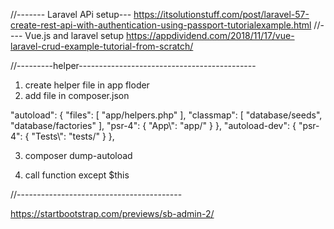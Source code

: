
//------- Laravel APi  setup---
https://itsolutionstuff.com/post/laravel-57-create-rest-api-with-authentication-using-passport-tutorialexample.html
//---- Vue.js and laravel setup 
https://appdividend.com/2018/11/17/vue-laravel-crud-example-tutorial-from-scratch/

//---------helper--------------------------------------------

 1) create helper file in app floder 
 2) add file in composer.json

  "autoload": {
  "files": [
        "app/helpers.php"
    ],
    "classmap": [
        "database/seeds",
        "database/factories"
    ],
    "psr-4": {
        "App\\": "app/"
    }
},
"autoload-dev": {
    "psr-4": {
        "Tests\\": "tests/"
    }
},

3) composer dump-autoload

4) call function except $this

//-----------------------------------------


https://startbootstrap.com/previews/sb-admin-2/